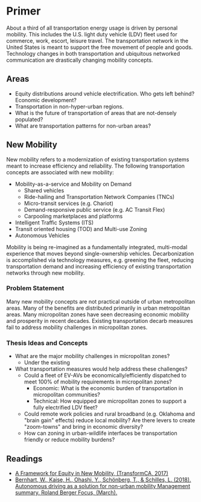 # Primer

About a third of all transportation energy usage is driven by personal mobility.  This includes the U.S. light duty vehicle (LDV) fleet used for commerce, work, escort, leisure travel.  The transportation network in the United States is meant to support the free movement of people and goods.  Technology changes in both transportation and ubiquitous networked communication are drastically changing mobility concepts. 

##  Areas

- Equity distributions around vehicle electrification.  Who gets left behind? Economic development?
- Transportation in non-hyper-urban regions.
- What is the future of transportation of areas that are not-densely populated?
- What are transportation patterns for non-urban areas?

## New Mobility

New mobility refers to a modernization of existing transportation systems meant to increase efficiency and reliability.  The following transportation concepts are associated with new mobility:

- Mobility-as-a-service and Mobility on Demand
    - Shared vehicles
    - Ride-hailing and Transportation Network Companies (TNCs)
    - Micro-transit services (e.g. Chariot)
    - Demand-responsive public service (e.g. AC Transit Flex)
    - Carpooling marketplaces and platforms
- Intelligent Traffic Systems (ITS)
- Transit oriented housing (TOD) and Multi-use Zoning
- Autonomous Vehicles

Mobility is being re-imagined as a fundamentally integrated, multi-modal experience that moves beyond single-ownership vehicles.  Decarbonization is accomplished via technology measures, e.g. greening the fleet, reducing transportation demand and increasing efficiency of existing transportation networks through new mobility.


### Problem Statement

Many new mobility concepts are not practical outside of urban metropolitan areas.  Many of the benefits are distributed primarily in urban metropolitan areas.  Many micropolitan zones have seen decreasing economic mobility and prosperity in recent decades.  Existing transportation decarb measures fail to address mobility challenges in micropolitan zones.  

### Thesis Ideas and Concepts

- What are the major mobility challenges in micropolitan zones? 
    - Under the existing 
- What transportation measures would help address these challenges?
    - Could a fleet of EV-AVs be economically/efficiently dispatched to meet 100% of mobility requirements in micropolitan zones?
        - Economic: What is the economic burden of transportation in micropolitan communities?
        - Technical: How equipped are micropolitan zones to support a fully electrified LDV fleet?
    - Could remote work policies and rural broadband (e.g. Oklahoma and "brain gain" effects) reduce local mobility?  Are there levers to create "zoom-towns" and bring in economic diversity?
    - How can zoning in urban-wildlife interfaces be transportation friendly or reduce mobility burdens?

## Readings

- [A Framework for Equity in New Mobility, (TransformCA, 2017)](https://www.transformca.org/transform-report/framework-equity-new-mobility)
- [Bernhart, W., Kaise, H., Ohashi, Y., Schönberg, T., & Schilles, L. (2018). Autonomous driving as a solution for non-urban mobility Management summary. Roland Berger Focus, (March).](https://www.rolandberger.com/en/Publications/Reconnecting-the-rural-Autonomous-driving.html)